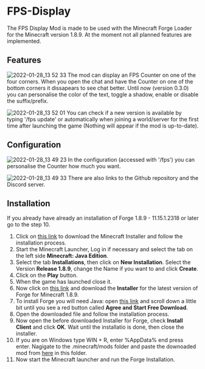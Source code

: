 # FPS-Display
The FPS Display Mod is made to be used with the Minecraft Forge Loader for the Minecraft version 1.8.9. At the moment not all planned features are implemented.

## Features
![2022-01-28_13 52 33](https://user-images.githubusercontent.com/45010661/151667870-b5dfce33-999c-4071-b29a-33aa92c94e62.png)
The mod can display an FPS Counter on one of the four corners. When you open the chat and have the Counter on one of the bottom corners it dissapears to see chat better. Until now (version 0.3.0) you can personalise the color of the text, toggle a shadow, enable or disable the suffix/prefix.

![2022-01-28_13 52 01](https://user-images.githubusercontent.com/45010661/151667898-2cbe58bc-4bd1-45cd-b552-58200353fbcc.png)
You can check if a new version is available by typing '/fps update' or automatically when joining a world/server for the first time after launching the game (Nothing will appear if the mod is up-to-date).

## Configuration
![2022-01-28_13 49 23](https://user-images.githubusercontent.com/45010661/151667965-5874fe55-3098-4674-8a1c-2dfabd7ea9b4.png)
In the configuration (accessed with '/fps') you can personalise the Counter how much you want.

![2022-01-28_13 49 33](https://user-images.githubusercontent.com/45010661/151667974-21e205d7-cbba-446b-b434-69065255d277.png)
There are also links to the Github repository and the Discord server.

## Installation
If you already have already an installation of Forge 1.8.9 - 11.15.1.2318 or later go to the step 10.

1. Click on [this link](https://www.minecraft.net/download "Download Minecraft") to download the Minecraft Installer and follow the installation process.
2. Start the Minecraft Launcher, Log in if necessary and select the tab on the left side **Minecraft: Java Edition**.
3. Select the tab **Installations**, then click on **New Installation**. Select the Version **Release 1.8.9**, change the Name if you want to and click **Create**.
4. Click on the **Play** button.
5. When the game has launched close it.
6. Now click on [this link](https://files.minecraftforge.net/net/minecraftforge/forge/index_1.8.9.html) and download the **Installer** for the latest version of Forge for Minecraft 1.8.9.
7. To install Forge you will need Java: open [this link](https://www.java.com/en/download/) and scroll down a little bit until you see a red button called **Agree and Start Free Download**.
8. Open the downloaded file and follow the installation process.
9. Now open the before downloaded Installer for Forge, check **Install Client** and click **OK**. Wait until the installatio is done, then close the installer.
10. If you are on Windows type WIN + R, enter %AppData% end press enter. Nagigate to the .minecraft/mods folder and paste the downoaded mod from [here](https://github.com/kada49/FPS-Display/releases/latest) in this folder.
11. Now start the Minecraft launcher and run the Forge Installation.
